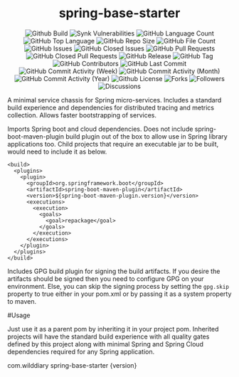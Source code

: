 <h1 style="text-align:center;font-weight: bold; margin-top: 20px; margin-bottom: 20px;">spring-base-starter </h1>

<p style="text-align:center;">

  <img alt="Github Build" src="https://img.shields.io/github/actions/workflow/status/Wilddiary/spring-base-starter/maven-release.yml" />
  <img alt="Synk Vulnerabilities" src="https://img.shields.io/snyk/vulnerabilities/github/Wilddiary/spring-base-starter" />
  <img alt="GitHub Language Count" src="https://img.shields.io/github/languages/count/Wilddiary/spring-base-starter" />
  <img alt="GitHub Top Language" src="https://img.shields.io/github/languages/top/Wilddiary/spring-base-starter" />
  <img alt="GitHub Repo Size" src="https://img.shields.io/github/repo-size/Wilddiary/spring-base-starter" />
  <img alt="GitHub File Count" src="https://img.shields.io/github/directory-file-count/Wilddiary/spring-base-starter" />
  <img alt="GitHub Issues" src="https://img.shields.io/github/issues/Wilddiary/spring-base-starter" />
  <img alt="GitHub Closed Issues" src="https://img.shields.io/github/issues-closed/Wilddiary/spring-base-starter" />
  <img alt="GitHub Pull Requests" src="https://img.shields.io/github/issues-pr/Wilddiary/spring-base-starter" />
  <img alt="GitHub Closed Pull Requests" src="https://img.shields.io/github/issues-pr-closed/Wilddiary/spring-base-starter" />
  <img alt="GitHub Release" src="https://img.shields.io/github/v/release/Wilddiary/spring-base-starter?date_order_by=created_at&sort=date" />
  <img alt="GitHub Tag" src="https://img.shields.io/github/v/tag/Wilddiary/spring-base-starter" />
  <img alt="GitHub Contributors" src="https://img.shields.io/github/contributors/Wilddiary/spring-base-starter" />
  <img alt="GitHub Last Commit" src="https://img.shields.io/github/last-commit/Wilddiary/spring-base-starter" />
  <img alt="GitHub Commit Activity (Week)" src="https://img.shields.io/github/commit-activity/w/Wilddiary/spring-base-starter" />
  <img alt="GitHub Commit Activity (Month)" src="https://img.shields.io/github/commit-activity/m/Wilddiary/spring-base-starter" />
  <img alt="GitHub Commit Activity (Year)" src="https://img.shields.io/github/commit-activity/y/Wilddiary/spring-base-starter" />
  <img alt="Github License" src="https://img.shields.io/github/license/Wilddiary/spring-base-starter" />
  <img alt="Forks" src="https://img.shields.io/github/forks/Wilddiary/spring-base-starter" />
  <img alt="Followers" src="https://img.shields.io/github/followers/Wilddiary" />
  <img alt="Discussions" src="https://img.shields.io/github/discussions/Wilddiary/spring-base-starter" />

</p>

A minimal service chassis for Spring micro-services. Includes a standard build experience and dependencies for distributed tracing and metrics collection. Allows faster bootstrapping of services.

Imports Spring boot and cloud dependencies. Does not include spring-boot-maven-plugin build plugin out of the box to allow use in Spring library applications too. Child projects that require an executable jar to be built, would need to include it as below.

```
<build>
  <plugins>
    <plugin>
      <groupId>org.springframework.boot</groupId>
      <artifactId>spring-boot-maven-plugin</artifactId>
      <version>${spring-boot-maven-plugin.version}</version>
      <executions>
        <execution>
          <goals>
            <goal>repackage</goal>
          </goals>
        </execution>
      </executions>
    </plugin>
  </plugins>
</build>
```

Includes GPG build plugin for signing the build artifacts. If you desire the artifacts should be signed then you need to configure GPG on your environment. Else, you can skip the signing process by setting the `gpg.skip` property to true either in your pom.xml or by passing it as a system property to maven.

#Usage

Just use it as a parent pom by inheriting it in your project pom. Inherited projects will have the standard build experience with all quality gates defined by this project along with minimal Spring and Spring Cloud dependencies required for any Spring application. 

  <parent>
    <groupId>com.wilddiary</groupId>
    <artifactId>spring-base-starter</artifactId>
    <version>{version}</version>
    <relativePath />
  </parent>
